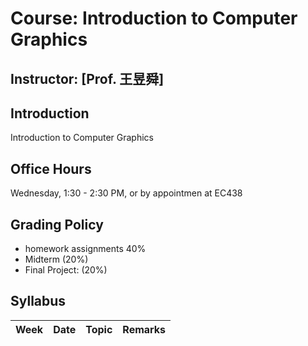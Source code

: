 # Course: Introduction to Computer Graphics
## Instructor: [Prof. 王昱舜]
## Introduction
Introduction to Computer Graphics
## Office Hours
Wednesday, 1:30 - 2:30 PM, or by appointmen at EC438

## Grading Policy
- homework assignments 40%
- Midterm (20%)
- Final Project: (20%)
 
## Syllabus
| Week |  Date   | Topic                                                                | Remarks                                                    |
| ---- | ------- | ---------------------------------------------------------------------| -----------------------------------------------------------|    
